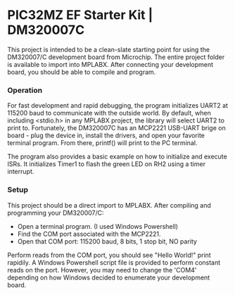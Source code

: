 # PIC32MZ EF Starter Kit | DM320007C #

This project is intended to be a clean-slate starting point for using the DM320007/C development
board from Microchip. The entire project folder is available to import into MPLABX. After
connecting your development board, you should be able to compile and program.

### Operation ###

For fast development and rapid debugging, the program initializes UART2 at 115200 baud to
communicate with the outside world. By default, when including <stdio.h> in any MPLABX
project, the library will select UART2 to print to. Fortunately, the DM320007C has an
MCP2221 USB-UART brige on board - plug the device in, install the drivers, and open
your favorite terminal program. From there, printf() will print to the PC terminal.

The program also provides a basic example on how to initialize and execute ISRs. It
initializes Timer1 to flash the green LED on RH2 using a timer interrupt.

### Setup ###

This project should be a direct import to MPLABX. After compiling and programming
your DM320007/C:

* Open a terminal program. (I used Windows Powershell)
* Find the COM port associated with the MCP2221.
* Open that COM port: 115200 baud, 8 bits, 1 stop bit, NO parity

Perform reads from the COM port, you should see "Hello World!" print rapidily. A
Windows Powershell script file is provided to perform constant reads on the port.
However, you may need to change the 'COM4' depending on how Windows decided to
enumerate your development board.
